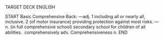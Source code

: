 TARGET DECK
ENGLISH

START
Basic
Comprehensive
Back: —adj. 1 including all or nearly all, inclusive. 2 (of motor insurance) providing protection against most risks. —n. (in full comprehensive school) secondary school for children of all abilities.  comprehensively adv. Comprehensiveness n.
END
